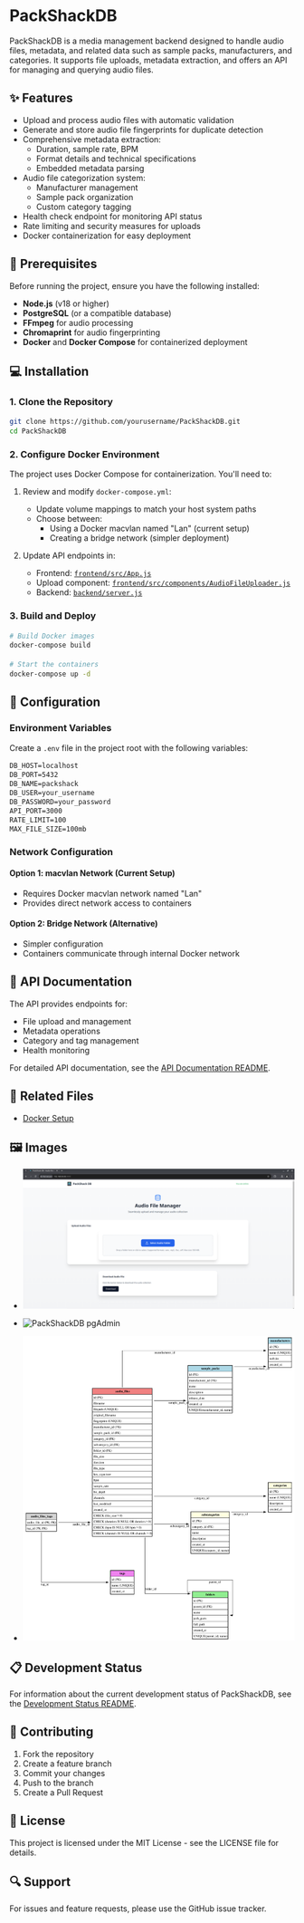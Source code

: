 
# PackShackDB

PackShackDB is a media management backend designed to handle audio files, metadata, and related data such as sample packs, manufacturers, and categories. It supports file uploads, metadata extraction, and offers an API for managing and querying audio files.

## ✨ Features

- Upload and process audio files with automatic validation
- Generate and store audio file fingerprints for duplicate detection
- Comprehensive metadata extraction:
  - Duration, sample rate, BPM
  - Format details and technical specifications
  - Embedded metadata parsing
- Audio file categorization system:
  - Manufacturer management
  - Sample pack organization
  - Custom category tagging
- Health check endpoint for monitoring API status
- Rate limiting and security measures for uploads
- Docker containerization for easy deployment

## 🚀 Prerequisites

Before running the project, ensure you have the following installed:

- **Node.js** (v18 or higher)
- **PostgreSQL** (or a compatible database)
- **FFmpeg** for audio processing
- **Chromaprint** for audio fingerprinting
- **Docker** and **Docker Compose** for containerized deployment

## 💻 Installation

### 1. Clone the Repository

```bash
git clone https://github.com/yourusername/PackShackDB.git
cd PackShackDB
```

### 2. Configure Docker Environment

The project uses Docker Compose for containerization. You'll need to:

1. Review and modify `docker-compose.yml`:
   - Update volume mappings to match your host system paths
   - Choose between:
     - Using a Docker macvlan named "Lan" (current setup)
     - Creating a bridge network (simpler deployment)

2. Update API endpoints in:
   - Frontend: [`frontend/src/App.js`](frontend/src/App.js)
   - Upload component: [`frontend/src/components/AudioFileUploader.js`](frontend/src/components/AudioFileUploader.js)
   - Backend: [`backend/server.js`](backend/server.js)

### 3. Build and Deploy

```bash
# Build Docker images
docker-compose build

# Start the containers
docker-compose up -d
```

## 🔧 Configuration

### Environment Variables

Create a `.env` file in the project root with the following variables:

```env
DB_HOST=localhost
DB_PORT=5432
DB_NAME=packshack
DB_USER=your_username
DB_PASSWORD=your_password
API_PORT=3000
RATE_LIMIT=100
MAX_FILE_SIZE=100mb
```

### Network Configuration

#### Option 1: macvlan Network (Current Setup)
- Requires Docker macvlan network named "Lan"
- Provides direct network access to containers

#### Option 2: Bridge Network (Alternative)
- Simpler configuration
- Containers communicate through internal Docker network

## 📝 API Documentation

The API provides endpoints for:

- File upload and management
- Metadata operations
- Category and tag management
- Health monitoring

For detailed API documentation, see the [API Documentation README](https://github.com/Mr-Hubiverse/PackShackDB/blob/main/API_URL%20%26%20Other-Details.md).

## 📄 Related Files

- [Docker Setup](https://github.com/Mr-Hubiverse/PackShackDB/blob/main/PackShackDB-Docker-Setup.mb)

## 🖼️ Images

- ![PackShackDB Frontend](https://github.com/Mr-Hubiverse/PackShackDB/blob/main/PackShackDB-Frontend.png)

- ![PackShackDB pgAdmin](https://github.com/Mr-Hubiverse/PackShackDB/blob/main/PackShackDB-pgAdmin.png)

- ![Schema-Diagram](https://github.com/Mr-Hubiverse/PackShackDB/blob/main/Schema-Diagram.svg)

## 📋 Development Status

For information about the current development status of PackShackDB, see the [Development Status README](https://github.com/Mr-Hubiverse/PackShackDB/blob/main/PackShackDB-Development-Status.md).

## 🤝 Contributing

1. Fork the repository
2. Create a feature branch
3. Commit your changes
4. Push to the branch
5. Create a Pull Request

## 📄 License

This project is licensed under the MIT License - see the LICENSE file for details.

## 🔍 Support

For issues and feature requests, please use the GitHub issue tracker.
